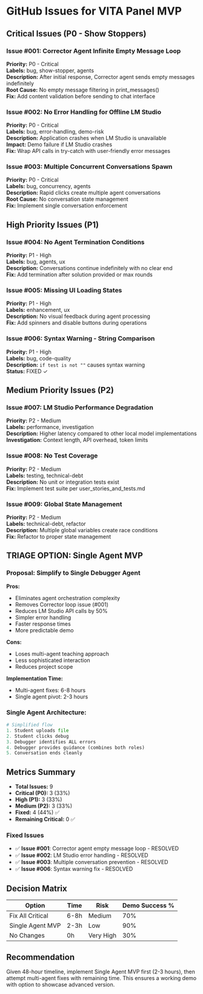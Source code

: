 # GitHub Issues for VITA Panel MVP

## Critical Issues (P0 - Show Stoppers)

### Issue #001: Corrector Agent Infinite Empty Message Loop
**Priority:** P0 - Critical  
**Labels:** bug, show-stopper, agents  
**Description:** After initial response, Corrector agent sends empty messages indefinitely  
**Root Cause:** No empty message filtering in print_messages()  
**Fix:** Add content validation before sending to chat interface  

### Issue #002: No Error Handling for Offline LM Studio
**Priority:** P0 - Critical  
**Labels:** bug, error-handling, demo-risk  
**Description:** Application crashes when LM Studio is unavailable  
**Impact:** Demo failure if LM Studio crashes  
**Fix:** Wrap API calls in try-catch with user-friendly error messages  

### Issue #003: Multiple Concurrent Conversations Spawn
**Priority:** P0 - Critical  
**Labels:** bug, concurrency, agents  
**Description:** Rapid clicks create multiple agent conversations  
**Root Cause:** No conversation state management  
**Fix:** Implement single conversation enforcement  

## High Priority Issues (P1)

### Issue #004: No Agent Termination Conditions
**Priority:** P1 - High  
**Labels:** bug, agents, ux  
**Description:** Conversations continue indefinitely with no clear end  
**Fix:** Add termination after solution provided or max rounds  

### Issue #005: Missing UI Loading States
**Priority:** P1 - High  
**Labels:** enhancement, ux  
**Description:** No visual feedback during agent processing  
**Fix:** Add spinners and disable buttons during operations  

### Issue #006: Syntax Warning - String Comparison
**Priority:** P1 - High  
**Labels:** bug, code-quality  
**Description:** `if test is not ""` causes syntax warning  
**Status:** FIXED ✓  

## Medium Priority Issues (P2)

### Issue #007: LM Studio Performance Degradation
**Priority:** P2 - Medium  
**Labels:** performance, investigation  
**Description:** Higher latency compared to other local model implementations  
**Investigation:** Context length, API overhead, token limits  

### Issue #008: No Test Coverage
**Priority:** P2 - Medium  
**Labels:** testing, technical-debt  
**Description:** No unit or integration tests exist  
**Fix:** Implement test suite per user_stories_and_tests.md  

### Issue #009: Global State Management
**Priority:** P2 - Medium  
**Labels:** technical-debt, refactor  
**Description:** Multiple global variables create race conditions  
**Fix:** Refactor to proper state management  

## TRIAGE OPTION: Single Agent MVP

### Proposal: Simplify to Single Debugger Agent
**Pros:**
- Eliminates agent orchestration complexity
- Removes Corrector loop issue (#001)
- Reduces LM Studio API calls by 50%
- Simpler error handling
- Faster response times
- More predictable demo

**Cons:**
- Loses multi-agent teaching approach
- Less sophisticated interaction
- Reduces project scope

**Implementation Time:**
- Multi-agent fixes: 6-8 hours
- Single agent pivot: 2-3 hours

### Single Agent Architecture:
```python
# Simplified flow
1. Student uploads file
2. Student clicks debug
3. Debugger identifies ALL errors
4. Debugger provides guidance (combines both roles)
5. Conversation ends cleanly
```

## Metrics Summary
- **Total Issues:** 9
- **Critical (P0):** 3 (33%)
- **High (P1):** 3 (33%)
- **Medium (P2):** 3 (33%)
- **Fixed:** 4 (44%) ✅
- **Remaining Critical:** 0 ✅

### Fixed Issues
- ✅ **Issue #001**: Corrector agent empty message loop - RESOLVED
- ✅ **Issue #002**: LM Studio error handling - RESOLVED  
- ✅ **Issue #003**: Multiple conversation prevention - RESOLVED
- ✅ **Issue #006**: Syntax warning fix - RESOLVED

## Decision Matrix
| Option | Time | Risk | Demo Success % |
|--------|------|------|----------------|
| Fix All Critical | 6-8h | Medium | 70% |
| Single Agent MVP | 2-3h | Low | 90% |
| No Changes | 0h | Very High | 30% |

## Recommendation
Given 48-hour timeline, implement Single Agent MVP first (2-3 hours), then attempt multi-agent fixes with remaining time. This ensures a working demo with option to showcase advanced version.